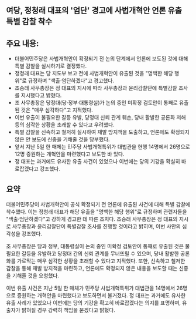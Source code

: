 ## 여당, 정청래 대표의 '엄단' 경고에 사법개혁안 언론 유출 특별 감찰 착수

## 주요 내용:
*   더불어민주당은 사법개혁안이 확정되기 전 논의 단계에서 언론에 보도된 것에 대해 특별 감찰을 실시하기로 결정했다.
*   정청래 대표는 당 지도부 보고 전에 사법개혁안이 유출된 것을 "명백한 해당 행위"로 규정하며 "색출·엄단하겠다"고 경고했다.
*   조승래 사무총장은 정 대표의 지시에 따라 사무총장과 윤리감찰단에 특별감찰 조사를 지시했다고 밝혔다.
*   조 사무총장은 당정대(당·정부·대통령실)가 논의 중인 미확정 검토안이 통째로 유출된 것은 "매우 심각하다"고 지적했다.
*   이번 유출이 불필요한 갈등 유발, 당정대 신뢰 관계 훼손, 당내 활발한 공론화 저해 등의 심각한 상황을 초래할 수 있다고 우려했다.
*   특별 감찰을 신속하고 철저히 실시하여 재발 방지책을 도출하고, 언론에도 확정되지 않은 안 보도에 신중을 기해줄 것을 당부했다.
*   앞서 지난 5일 한 매체는 민주당 사법개혁특위가 대법관을 현행 14명에서 26명으로 12명 증원하는 개혁안을 마련했다고 보도한 바 있다.
*   정 대표는 과거에도 유사한 유출 사건이 있었으나 이번에는 당의 기강을 확실히 바로잡겠다고 강조했다.

## 요약
더불어민주당이 사법개혁안이 공식 확정되기 전 언론에 유출된 사건에 대해 특별 감찰에 착수했다. 이는 정청래 대표가 해당 유출을 "명백한 해당 행위"로 규정하며 관련자들을 "색출·엄단하겠다"고 강하게 경고한 데 따른 조치다. 조승래 사무총장은 정 대표의 지시로 사무총장과 윤리감찰단이 특별감찰 조사를 진행할 것이라고 밝히며, 이번 사안의 심각성을 강조했다.

조 사무총장은 당과 정부, 대통령실이 논의 중인 미확정 검토안이 통째로 유출된 것은 불필요한 갈등을 유발하고 당정대 간의 신뢰 관계를 무너뜨릴 수 있으며, 당내 활발한 공론화를 가로막는 매우 심각한 상황을 초래할 수 있다고 지적했다. 또한, 신속하고 철저한 감찰을 통해 재발 방지책을 마련하고, 언론에도 확정되지 않은 내용을 보도할 때는 신중을 기해줄 것을 요청했다.

이번 유출 사건은 지난 5일 한 매체가 민주당 사법개혁특위가 대법관을 14명에서 26명으로 증원하는 개혁안을 마련했다고 보도하면서 불거졌다. 정 대표는 과거에도 유사한 유출 사례가 있었으나 이번에는 당의 기강을 확고히 바로잡겠다는 의지를 표명하며, 유출자가 밝혀질 경우 강력히 책임을 묻겠다고 밝혔다.